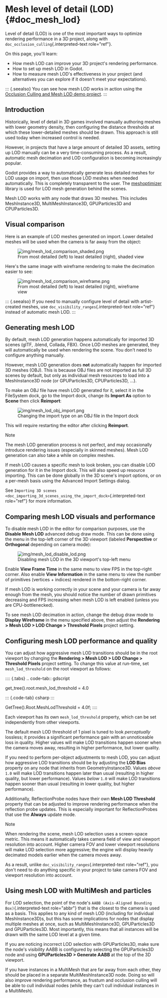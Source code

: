 # Mesh level of detail (LOD) {#doc_mesh_lod}

Level of detail (LOD) is one of the most important ways to optimize
rendering performance in a 3D project, along with
`doc_occlusion_culling`{.interpreted-text role="ref"}.

On this page, you\'ll learn:

- How mesh LOD can improve your 3D project\'s rendering performance.
- How to set up mesh LOD in Godot.
- How to measure mesh LOD\'s effectiveness in your project (and
  alternatives you can explore if it doesn\'t meet your expectations).

::: {.seealso}
You can see how mesh LOD works in action using the [Occlusion Culling
and Mesh LOD demo
project](https://github.com/godotengine/godot-demo-projects/tree/master/3d/occlusion_culling_mesh_lod).
:::

## Introduction

Historically, level of detail in 3D games involved manually authoring
meshes with lower geometry density, then configuring the distance
thresholds at which these lower-detailed meshes should be drawn. This
approach is still used today when increased control is needed.

However, in projects that have a large amount of detailed 3D assets,
setting up LOD manually can be a very time-consuming process. As a
result, automatic mesh decimation and LOD configuration is becoming
increasingly popular.

Godot provides a way to automatically generate less detailed meshes for
LOD usage on import, then use those LOD meshes when needed
automatically. This is completely transparent to the user. The
[meshoptimizer](https://meshoptimizer.org/) library is used for LOD mesh
generation behind the scenes.

Mesh LOD works with any node that draws 3D meshes. This includes
MeshInstance3D, MultiMeshInstance3D, GPUParticles3D and CPUParticles3D.

## Visual comparison

Here is an example of LOD meshes generated on import. Lower detailed
meshes will be used when the camera is far away from the object:

<figure class="align-center">
<img src="img/mesh_lod_comparison_shaded.png"
alt="img/mesh_lod_comparison_shaded.png" />
<figcaption>From most detailed (left) to least detailed (right), shaded
view</figcaption>
</figure>

Here\'s the same image with wireframe rendering to make the decimation
easier to see:

<figure class="align-center">
<img src="img/mesh_lod_comparison_wireframe.png"
alt="img/mesh_lod_comparison_wireframe.png" />
<figcaption>From most detailed (left) to least detailed (right),
wireframe view</figcaption>
</figure>

::: {.seealso}
If you need to manually configure level of detail with artist-created
meshes, use `doc_visibility_ranges`{.interpreted-text role="ref"}
instead of automatic mesh LOD.
:::

## Generating mesh LOD

By default, mesh LOD generation happens automatically for imported 3D
scenes (glTF, .blend, Collada, FBX). Once LOD meshes are generated, they
will automatically be used when rendering the scene. You don\'t need to
configure anything manually.

However, mesh LOD generation does **not** automatically happen for
imported 3D meshes (OBJ). This is because OBJ files are not imported as
full 3D scenes by default, but only as individual mesh resources to load
into a MeshInstance3D node (or GPUParticles3D, CPUParticles3D, \...).

To make an OBJ file have mesh LOD generated for it, select it in the
FileSystem dock, go to the Import dock, change its **Import As** option
to **Scene** then click **Reimport**:

<figure class="align-center">
<img src="img/mesh_lod_obj_import.png"
alt="img/mesh_lod_obj_import.png" />
<figcaption>Changing the import type on an OBJ file in the Import
dock</figcaption>
</figure>

This will require restarting the editor after clicking **Reimport**.

> [!NOTE]
> The mesh LOD generation process is not perfect, and may occasionally
> introduce rendering issues (especially in skinned meshes). Mesh LOD
> generation can also take a while on complex meshes.
>
> If mesh LOD causes a specific mesh to look broken, you can disable LOD
> generation for it in the Import dock. This will also speed up resource
> importing. This can be done globally in the 3D scene\'s import
> options, or on a per-mesh basis using the Advanced Import Settings
> dialog.
>
> See
> `Importing 3D scenes <doc_importing_3d_scenes_using_the_import_dock>`{.interpreted-text
> role="ref"} for more information.

## Comparing mesh LOD visuals and performance

To disable mesh LOD in the editor for comparison purposes, use the
**Disable Mesh LOD** advanced debug draw mode. This can be done using
the menu in the top-left corner of the 3D viewport (labeled
**Perspective** or **Orthogonal** depending on camera mode):

<figure class="align-center">
<img src="img/mesh_lod_disable_lod.png"
alt="img/mesh_lod_disable_lod.png" />
<figcaption>Disabling mesh LOD in the 3D viewport's top-left
menu</figcaption>
</figure>

Enable **View Frame Time** in the same menu to view FPS in the top-right
corner. Also enable **View Information** in the same menu to view the
number of primitives (vertices + indices) rendered in the bottom-right
corner.

If mesh LOD is working correctly in your scene and your camera is far
away enough from the mesh, you should notice the number of drawn
primitives decreasing and FPS increasing when mesh LOD is left enabled
(unless you are CPU-bottlenecked).

To see mesh LOD decimation in action, change the debug draw mode to
**Display Wireframe** in the menu specified above, then adjust the
**Rendering \> Mesh LOD \> LOD Change \> Threshold Pixels** project
setting.

## Configuring mesh LOD performance and quality

You can adjust how aggressive mesh LOD transitions should be in the root
viewport by changing the **Rendering \> Mesh LOD \> LOD Change \>
Threshold Pixels** project setting. To change this value at run-time,
set `mesh_lod_threshold` on the root viewport as follows:

:::: {.tabs}
.. code-tab:: gdscript

get_tree().root.mesh_lod_threshold = 4.0

::: {.code-tab}
csharp
:::

GetTree().Root.MeshLodThreshold = 4.0f;
::::

Each viewport has its own `mesh_lod_threshold` property, which can be
set independently from other viewports.

The default mesh LOD threshold of 1 pixel is tuned to look
*perceptually* lossless; it provides a significant performance gain with
an unnoticeable loss in quality. Higher values will make LOD transitions
happen sooner when the camera moves away, resulting in higher
performance, but lower quality.

If you need to perform per-object adjustments to mesh LOD, you can
adjust how aggressive LOD transitions should be by adjusting the **LOD
Bias** property on any node that inherits from GeometryInstance3D.
Values *above* `1.0` will make LOD transitions happen later than usual
(resulting in higher quality, but lower performance). Values *below*
`1.0` will make LOD transitions happen sooner than usual (resulting in
lower quality, but higher performance).

Additionally, ReflectionProbe nodes have their own **Mesh LOD
Threshold** property that can be adjusted to improve rendering
performance when the reflection probe updates. This is especially
important for ReflectionProbes that use the **Always** update mode.

> [!NOTE]
> When rendering the scene, mesh LOD selection uses a screen-space
> metric. This means it automatically takes camera field of view and
> viewport resolution into account. Higher camera FOV and lower viewport
> resolutions will make LOD selection more aggressive; the engine will
> display heavily decimated models earlier when the camera moves away.
>
> As a result, unlike `doc_visibility_ranges`{.interpreted-text
> role="ref"}, you don\'t need to do anything specific in your project
> to take camera FOV and viewport resolution into account.

## Using mesh LOD with MultiMesh and particles

For LOD selection, the point of the node\'s
`AABB (Axis-Aligned Bounding Box)`{.interpreted-text role="abbr"} that
is the closest to the camera is used as a basis. This applies to any
kind of mesh LOD (including for individual MeshInstance3D)s, but this
has some implications for nodes that display multiple meshes at once,
such as MultiMeshInstance3D, GPUParticles3D and GPUParticles3D. Most
importantly, this means that all instances will be drawn with the same
LOD level at a given time.

If you are noticing incorrect LOD selection with GPUParticles3D, make
sure the node\'s visibility AABB is configured by selecting the
GPUParticles3D node and using **GPUParticles3D \> Generate AABB** at the
top of the 3D viewport.

If you have instances in a MultiMesh that are far away from each other,
they should be placed in a separate MultiMeshInstance3D node. Doing so
will also improve rendering performance, as frustum and occlusion
culling will be able to cull individual nodes (while they can\'t cull
individual instances in a MultiMesh).
